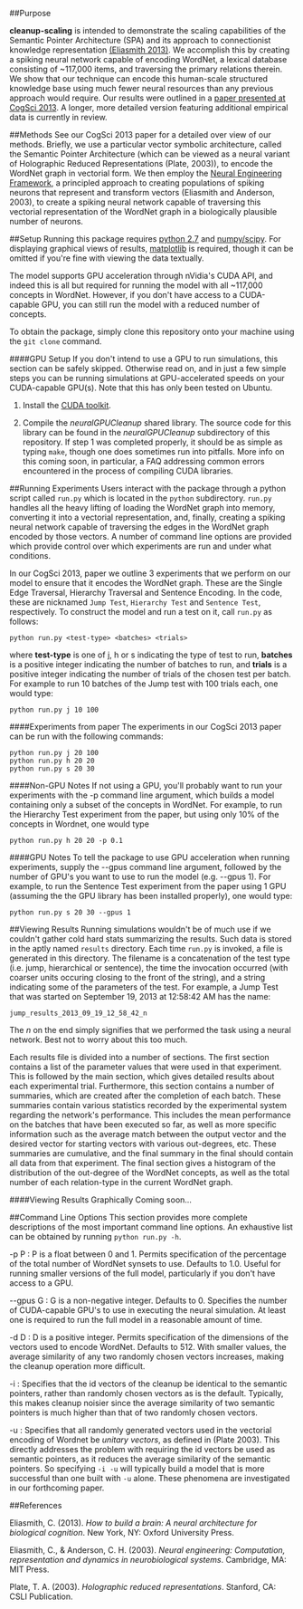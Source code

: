 ##Purpose

**cleanup-scaling** is intended to demonstrate the scaling capabilities of the Semantic Pointer Architecture (SPA) and its approach to connectionist knowledge representation [(Eliasmith 2013)](http://compneuro.uwaterloo.ca/research/spa.html). We accomplish this by creating a spiking neural network capable of encoding WordNet, a lexical database consisting of ~117,000 items, and traversing the primary relations therein. We show that our technique can encode this human-scale structured knowledge base using much fewer neural resources than any previous approach would require. Our results were outlined in a [paper presented at CogSci 2013](http://mindmodeling.org/cogsci2013/papers/0099/paper0099.pdf). A longer, more detailed version featuring additional empirical data is currently in review.

##Methods
See our CogSci 2013 paper for a detailed over view of our methods. Briefly, we use a particular vector symbolic architecture, called the Semantic Pointer Architecture (which can be viewed as a neural variant of Holographic Reduced Representations (Plate, 2003)), to encode the WordNet graph in vectorial form. We then employ the [Neural Engineering Framework](http://compneuro.uwaterloo.ca/research/nef.html), a principled approach to creating populations of spiking neurons that represent and transform vectors (Eliasmith and Anderson, 2003), to create a spiking neural network capable of traversing this vectorial representation of the WordNet graph in a biologically plausible number of neurons.

##Setup
Running this package requires [python 2.7](http://www.python.org/getit/) and [numpy/scipy](http://www.scipy.org/install.html). For displaying graphical views of results, [matplotlib](http://matplotlib.org/users/installing.html) is required, though it can be omitted if you're fine with viewing the data textually.

The model supports GPU acceleration through nVidia's CUDA API, and indeed this is all but required for running the model with all ~117,000 concepts in WordNet. 
However, if you don't have access to a CUDA-capable GPU, you can still run the model with a reduced number of concepts. 

To obtain the package, simply clone this repository onto your machine using the ``git clone`` command.

####GPU Setup
If you don't intend to use a GPU to run simulations, this section can be safely skipped. Otherwise read on, and in just a few simple steps you can be running simulations at GPU-accelerated speeds
on your CUDA-capable GPU(s). Note that this has only been tested on Ubuntu. 

1. Install the [CUDA toolkit](https://developer.nvidia.com/cuda-downloads).

2. Compile the *neuralGPUCleanup* shared library. The source code for this library can be found in the *neuralGPUCleanup* subdirectory of this repository. If step 1 was completed properly, it should be as simple as typing ``make``, though one does sometimes run into pitfalls. More info on this coming soon, in particular, a FAQ addressing common errors encountered in the process of compiling CUDA libraries.

##Running Experiments
Users interact with the package through a python script called ``run.py`` which is located in the ``python`` subdirectory. ``run.py`` handles all the heavy lifting of loading the WordNet graph into memory, converting it into 
a vectorial representation, and, finally, creating a spiking neural network capable of traversing the edges in the WordNet graph encoded by those vectors. A number of command line options are provided which provide control over which experiments are run and under what conditions.

In our CogSci 2013, paper we outline 3 experiments that we perform on our model to ensure that it encodes the WordNet graph. These are the Single Edge Traversal, Hierarchy Traversal and
Sentence Encoding. In the code, these are nicknamed ``Jump Test``, ``Hierarchy Test`` and ``Sentence Test``, respectively. To construct the model and run a test on it, call ``run.py`` as follows:

```
python run.py <test-type> <batches> <trials>
```

where **test-type** is one of j, h or s indicating the type of test to run, **batches** is a positive integer indicating the number of batches to run, and **trials** is a positive integer indicating the number of trials of the chosen test per batch. For example to run 10 batches of the Jump test with 100 trials each, one would type:

```
python run.py j 10 100
```

####Experiments from paper
The experiments in our CogSci 2013 paper can be run with the following commands:

```
python run.py j 20 100 
python run.py h 20 20 
python run.py s 20 30
```

####Non-GPU Notes
If not using a GPU, you'll probably want to run your experiments with the -p command line argument, which builds a model containing only a subset of the concepts in WordNet. For example, to run the Hierarchy Test experiment from the paper, but using only 10% of the concepts in Wordnet, one would type

```
python run.py h 20 20 -p 0.1
```

####GPU Notes
To tell the package to use GPU acceleration when running experiments, supply the --gpus command line argument, followed by the number of GPU's you want to use to run the model (e.g. --gpus 1). For example, to run the Sentence Test experiment from the paper using 1 GPU (assuming the the GPU library has been installed properly), one would type:

```
python run.py s 20 30 --gpus 1
```

##Viewing Results
Running simulations wouldn't be of much use if we couldn't gather cold hard stats summarizing the results. Such data is stored in the aptly named ``results`` directory. Each time ``run.py`` is invoked, a file is generated in this directory. The filename is a concatenation of the test type (i.e. jump, hierarchical or sentence), the time the invocation occurred (with coarser units occuring closing to the front of the string), and a string indicating some of the parameters of the test. For example, a Jump Test that was started on September 19, 2013 at 12:58:42 AM has the name:

```
jump_results_2013_09_19_12_58_42_n
```

The *n* on the end simply signifies that we performed the task using a neural network. Best not to worry about this too much.

Each results file is divided into a number of sections. The first section contains a list of the parameter values that were used in that experiment. This is followed by the main section, which gives detailed results about each experimental trial. Furthermore, this section contains a number of summaries, which are created after the completion of each batch. These summaries contain various statistics recorded by the experimental system regarding the network's performance. This includes the mean performance on the batches that have been executed so far, as well as more specific information such as the average match between the output vector and the desired vector for starting vectors with various out-degrees, etc. These summaries are cumulative, and the final summary in the final should contain all data from that experiment. The final section gives a histogram of the distribution of the out-degree of the WordNet concepts, as well as the total number of each relation-type in the current WordNet graph.

####Viewing Results Graphically
Coming soon...

##Command Line Options
This section provides more complete descriptions of the most important command line options. An exhaustive list can be obtained by running ``python run.py -h``.

-p P : P is a float between 0 and 1. Permits specification of the percentage of the total number of WordNet synsets to use. Defaults to 1.0. Useful for running smaller versions of the full model, particularly if you don't have access to a GPU.

--gpus G : G is a non-negative integer. Defaults to 0. Specifies the number of CUDA-capable GPU's to use in executing the neural simulation. At least one is required to run the full model in a reasonable amount of time.

-d D : D is a positive integer. Permits specification of the dimensions of the vectors used to encode WordNet. Defaults to 512. With smaller values, the average similarity of any two randomly chosen vectors increases, making the cleanup operation more difficult.

-i : Specifies that the id vectors of the cleanup be identical to the semantic pointers, rather than randomly chosen vectors as is the default. Typically, this makes cleanup noisier since the average similarity of two semantic pointers is much higher than that of two randomly chosen vectors.

-u : Specifies that all randomly generated vectors used in the vectorial encoding of Wordnet be *unitary vectors*, as defined in (Plate 2003). This directly addresses the problem with requiring the id vectors be used as semantic pointers, as it reduces the average similarity of the semantic pointers. So specifying ``-i -u`` will typically build a model that is more successful than one built with ``-u`` alone. These phenomena are investigated in our forthcoming paper.

##References

Eliasmith, C. (2013). *How to build a brain: A neural architecture for biological cognition*. New York, NY: Oxford University Press.

Eliasmith, C., & Anderson, C. H. (2003). *Neural engineering: Computation, representation and dynamics in neurobiological systems*. Cambridge, MA: MIT Press.

Plate, T. A. (2003). *Holographic reduced representations*. Stanford, CA: CSLI Publication.

